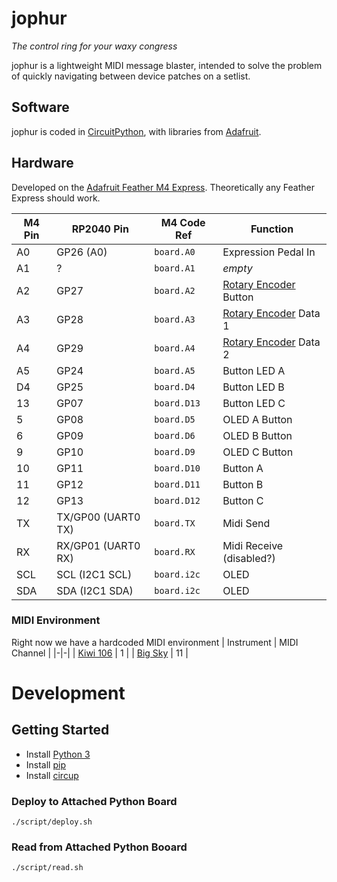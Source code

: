 # jophur
_The control ring for your waxy congress_

jophur is a lightweight MIDI message blaster, intended to solve the problem of quickly navigating between device patches on a setlist.

## Software
jophur is coded in [CircuitPython](https://github.com/adafruit/circuitpython), with libraries from [Adafruit](https://github.com/adafruit/Adafruit_CircuitPython_Bundle/).

## Hardware
Developed on the [Adafruit Feather M4 Express](https://learn.adafruit.com/adafruit-feather-m4-express-atsamd51). Theoretically any Feather Express should work.

| M4 Pin | RP2040 Pin | M4 Code Ref | Function |
|-|-|-|-|
| A0 | GP26 (A0) | `board.A0` | Expression Pedal In |
| A1 | ? | `board.A1` | _empty_ |
| A2 | GP27 | `board.A2` | [Rotary Encoder](https://learn.adafruit.com/rotary-encoder/overview) Button |
| A3 | GP28 | `board.A3` | [Rotary Encoder](https://learn.adafruit.com/rotary-encoder/overview) Data 1 |
| A4 | GP29 | `board.A4` | [Rotary Encoder](https://learn.adafruit.com/rotary-encoder/overview) Data 2 |
| A5 | GP24 | `board.A5` | Button LED A |
| D4 | GP25 | `board.D4` | Button LED B |
| 13 | GP07 | `board.D13` | Button LED C |
| 5 | GP08 | `board.D5` | OLED A Button |
| 6 | GP09 | `board.D6` | OLED B Button |
| 9 | GP10 | `board.D9` | OLED C Button |
| 10 | GP11 | `board.D10` | Button A |
| 11 | GP12 | `board.D11` | Button B |
| 12 | GP13 | `board.D12` | Button C |
| TX | TX/GP00 (UART0 TX) | `board.TX` | Midi Send |
| RX | RX/GP01 (UART0 RX) | `board.RX` | Midi Receive (disabled?) |
| SCL | SCL (I2C1 SCL) | `board.i2c` | OLED |
| SDA | SDA (I2C1 SDA) | `board.i2c` | OLED |


### MIDI Environment
Right now we have a hardcoded MIDI environment
| Instrument | MIDI Channel |
|-|-|
| [Kiwi 106](https://www.kiwitechnics.com/kiwi-106.htm) | 1 |
| [Big Sky](https://www.strymon.net/support/bigsky/) | 11 |

# Development
## Getting Started
- Install [Python 3](https://www.python.org/downloads/)
- Install [pip](https://pypi.org/project/pip/)
- Install [circup](https://github.com/adafruit/circup)

### Deploy to Attached Python Board
`./script/deploy.sh`

### Read from Attached Python Booard
`./script/read.sh`
